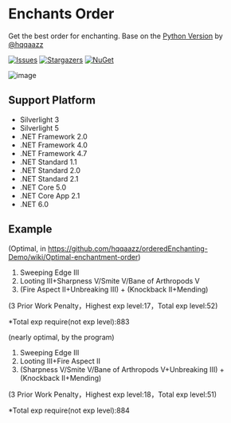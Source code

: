 # Enchants Order
Get the best order for enchanting. Base on the [Python Version](https://github.com/hqqaazz/ordered-Enchanting-Demo) by [@hqqaazz](https://github.com/hqqaazz)

[![Issues](https://img.shields.io/github/issues/wherewhere/Enchants-Order.svg?label=Issues&style=flat-square)](https://github.com/wherewhere/Enchants-Order/issues "Issues")
[![Stargazers](https://img.shields.io/github/stars/wherewhere/Enchants-Order.svg?label=Stars&style=flat-square)](https://github.com/wherewhere/Enchants-Order/stargazers "Stargazers")
[![NuGet](https://img.shields.io/nuget/dt/EnchantsOrder.svg?logo=NuGet&style=flat-square)](https://www.nuget.org/packages/EnchantsOrder "NuGet")

![image](https://user-images.githubusercontent.com/27689196/189876551-bfe8fac6-31f3-4f57-afdc-5ed654122f35.png)

## Support Platform
- Silverlight 3
- Silverlight 5
- .NET Framework 2.0
- .NET Framework 4.0
- .NET Framework 4.7
- .NET Standard 1.1
- .NET Standard 2.0
- .NET Standard 2.1
- .NET Core 5.0
- .NET Core App 2.1
- .NET 6.0

## Example

(Optimal, in https://github.com/hqqaazz/orderedEnchanting-Demo/wiki/Optimal-enchantment-order)

1. Sweeping Edge III
2. Looting III+Sharpness V/Smite V/Bane of Arthropods V
3. (Fire Aspect II+Unbreaking III) + (Knockback II+Mending)

(3 Prior Work Penalty，Highest exp level:17，Total exp level:52)

*Total exp require(not exp level):883

(nearly optimal, by the program)

1. Sweeping Edge III
2. Looting III+Fire Aspect II
3. (Sharpness V/Smite V/Bane of Arthropods V+Unbreaking III) + (Knockback II+Mending)

(3 Prior Work Penalty，Highest exp level:18，Total exp level:51)

*Total exp require(not exp level):884
